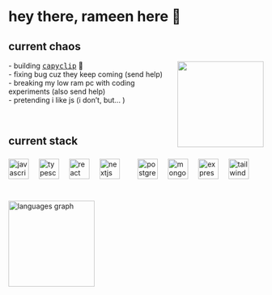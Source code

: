 <h1 align="left">hey there, rameen here 🍜</h1>

###



<h2 align="left">current chaos</h2>

<img align="right" height="170" src="https://media3.giphy.com/media/v1.Y2lkPTc5MGI3NjExOXdpdWY4NzI3NGkwM3pld2lwbXV5bjlqaDVuMjlsY3Y1dHNtOHQ0biZlcD12MV9pbnRlcm5hbF9naWZfYnlfaWQmY3Q9Zw/Fj0MaDHcLycOk/giphy.gif"  />

<p align="left"> - building <a href="www.capyclip.com"> <kbd>capyclip</kbd></a> 🍊 <br> - fixing bug cuz they keep coming (send help)<br> - breaking my low ram pc with coding experiments (also send help)<br> - pretending i like js (i don’t, but... )</p>
<br>

###

<h2 align="left">current stack</h2>

###

<div align="left">
  <img src="https://cdn.jsdelivr.net/gh/devicons/devicon/icons/javascript/javascript-original.svg" height="40" alt="javascript logo"  />
  <img width="12" />
  <img src="https://cdn.jsdelivr.net/gh/devicons/devicon/icons/typescript/typescript-original.svg" height="40" alt="typescript logo"  />
  <img width="12" />
  <img src="https://cdn.jsdelivr.net/gh/devicons/devicon/icons/react/react-original.svg" height="40" alt="react logo"  />
  <img width="12" />
  <img src="https://cdn.jsdelivr.net/gh/devicons/devicon/icons/nextjs/nextjs-original.svg" height="40" alt="nextjs logo"  />
  <img width="12" />
<!--   <img src="https://cdn.jsdelivr.net/gh/devicons/devicon/icons/nodejs/nodejs-original.svg" height="40" alt="nodejs logo"  /> -->
  <img width="12" />
  <img src="https://cdn.jsdelivr.net/gh/devicons/devicon/icons/postgresql/postgresql-original.svg" height="40" alt="postgresql logo"  />
  <img width="12" />
  <img src="https://cdn.jsdelivr.net/gh/devicons/devicon/icons/mongodb/mongodb-original.svg" height="40" alt="mongodb logo"  />
  <img width="12" />
  <img src="https://cdn.jsdelivr.net/gh/devicons/devicon/icons/express/express-original.svg" height="40" alt="express logo"  />
  <img width="12" />
  <img src="https://cdn.jsdelivr.net/gh/devicons/devicon/icons/tailwindcss/tailwindcss-original-wordmark.svg" height="40" alt="tailwindcss logo"  />
</div>

###

<br clear="both">

<div align="left">
<!--   <img src="https://github-readme-stats.vercel.app/api/top-langs?username=khanrameen&locale=en&hide_title=false&layout=compact&card_width=320&langs_count=5&theme=black&hide_border=true&order=2" height="170" alt="languages graph"  /> -->
  <picture>
  <source 
    srcset="https://github-readme-stats.vercel.app/api/top-langs?username=khanrameen&theme=github_dark&hide_border=true&layout=compact&langs_count=5" 
    media="(prefers-color-scheme: dark)" />
  <source 
    srcset="https://github-readme-stats.vercel.app/api/top-langs?username=khanrameen&theme=default&hide_border=true&layout=compact&langs_count=5" 
    media="(prefers-color-scheme: light)" />
  <img 
    src="https://github-readme-stats.vercel.app/api/top-langs?username=khanrameen&theme=default&hide_border=true&layout=compact&langs_count=5" 
    height="170" 
    alt="languages graph" />
</picture>

</div>

###
